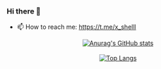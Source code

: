 ### Hi there 👋

- 📫 How to reach me: https://t.me/x_shelll

<div align="center">
    <a href="#">
  <img src="https://github-readme-stats.vercel.app/api?username=xshelll&hide=contribs,issues&show_icons=true&theme=radical" alt="Anurag's GitHub stats">
</div>

<br>
    
<div align="center">
  <a href="#">
    <img src="https://github-readme-stats.vercel.app/api/top-langs/?username=xshelll&layout=donut&theme=radical" alt="Top Langs">
  </a>
</div>

